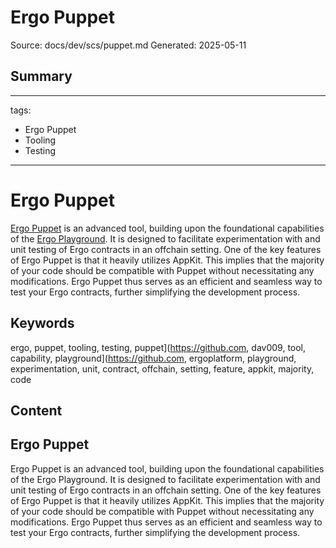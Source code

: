 # Ergo Puppet
Source: docs/dev/scs/puppet.md
Generated: 2025-05-11

## Summary
---
tags:
  - Ergo Puppet
  - Tooling
  - Testing
---

# Ergo Puppet

[Ergo Puppet](https://github.com/dav009/ergo-puppet) is an advanced tool, building upon the foundational capabilities of the [Ergo Playground](https://github.com/ergoplatform/ergo-playgrounds). It is designed to facilitate experimentation with and unit testing of Ergo contracts in an offchain setting. One of the key features of Ergo Puppet is that it heavily utilizes AppKit. This implies that the majority of your code should be compatible with Puppet without necessitating any modifications. Ergo Puppet thus serves as an efficient and seamless way to test your Ergo contracts, further simplifying the development process.

## Keywords
ergo, puppet, tooling, testing, puppet](https://github.com, dav009, tool, capability, playground](https://github.com, ergoplatform, playground, experimentation, unit, contract, offchain, setting, feature, appkit, majority, code

## Content
## Ergo Puppet
Ergo Puppet is an advanced tool, building upon the foundational capabilities of the Ergo Playground. It is designed to facilitate experimentation with and unit testing of Ergo contracts in an offchain setting.
One of the key features of Ergo Puppet is that it heavily utilizes AppKit. This implies that the majority of your code should be compatible with Puppet without necessitating any modifications. Ergo Puppet thus serves as an efficient and seamless way to test your Ergo contracts, further simplifying the development process.
